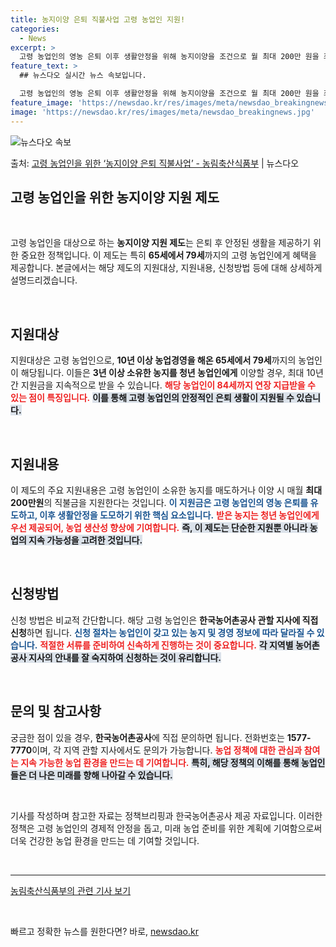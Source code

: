 ```yaml
---
title: 농지이양 은퇴 직불사업 고령 농업인 지원!
categories:
  - News
excerpt: >
  고령 농업인의 영농 은퇴 이후 생활안정을 위해 농지이양을 조건으로 월 최대 200만 원을 최장 10년간 지급…
feature_text: >
  ## 뉴스다오 실시간 뉴스 속보입니다.

  고령 농업인의 영농 은퇴 이후 생활안정을 위해 농지이양을 조건으로 월 최대 200만 원을 최장 10년간 지급…
feature_image: 'https://newsdao.kr/res/images/meta/newsdao_breakingnews.jpg'
image: 'https://newsdao.kr/res/images/meta/newsdao_breakingnews.jpg'
---
```


![뉴스다오 속보](https://newsdao.kr/res/images/meta/newsdao_breakingnews.jpg)

<p>출처: <a href="https://newsdao.kr/3778" rel="dofollow">고령 농업인을 위한 ‘농지이양 은퇴 직불사업’ - 농림축산식품부</a> | 뉴스다오</p>

<h2 data-ke-size="size26">고령 농업인을 위한 농지이양 지원 제도</h2>

<p data-ke-size="size16">&nbsp;</p>

고령 농업인을 대상으로 하는 **농지이양 지원 제도**는 은퇴 후 안정된 생활을 제공하기 위한 중요한 정책입니다. 이 제도는 특히 **65세에서 79세**까지의 고령 농업인에게 혜택을 제공합니다. 본글에서는 해당 제도의 지원대상, 지원내용, 신청방법 등에 대해 상세하게 설명드리겠습니다. 

<p data-ke-size="size16">&nbsp;</p>

<h2 data-ke-size="size26">지원대상</h2>

 지원대상은 고령 농업인으로, **10년 이상 농업경영을 해온 65세에서 79세**까지의 농업인이 해당됩니다. 이들은 **3년 이상 소유한 농지를 청년 농업인에게** 이양할 경우, 최대 10년간 지원금을 지속적으로 받을 수 있습니다. <b><span style="color: #ee2323;">해당 농업인이 84세까지 연장 지급받을 수 있는 점이 특징입니다.</span></b> <b><span style="background-color: #21538527;">이를 통해 고령 농업인의 안정적인 은퇴 생활이 지원될 수 있습니다.</span></b>

<p data-ke-size="size16">&nbsp;</p>

<h2 data-ke-size="size26">지원내용</h2>

 이 제도의 주요 지원내용은 고령 농업인이 소유한 농지를 매도하거나 이양 시 매월 **최대 200만원**의 직불금을 지원한다는 것입니다. <b><span style="color: #1a5490;">이 지원금은 고령 농업인의 영농 은퇴를 유도하고, 이후 생활안정을 도모하기 위한 핵심 요소입니다.</span></b> <b><span style="color: #ee2323;">받은 농지는 청년 농업인에게 우선 제공되어, 농업 생산성 향상에 기여합니다.</span></b> <b><span style="background-color: #21538527;">즉, 이 제도는 단순한 지원뿐 아니라 농업의 지속 가능성을 고려한 것입니다.</span></b>

<p data-ke-size="size16">&nbsp;</p>

<h2 data-ke-size="size26">신청방법</h2>

 신청 방법은 비교적 간단합니다. 해당 고령 농업인은 **한국농어촌공사 관할 지사에 직접 신청**하면 됩니다. <b><span style="color: #1a5490;">신청 절차는 농업인이 갖고 있는 농지 및 경영 정보에 따라 달라질 수 있습니다.</span></b> <b><span style="color: #ee2323;">적절한 서류를 준비하여 신속하게 진행하는 것이 중요합니다.</span></b> <b><span style="background-color: #21538527;">각 지역별 농어촌공사 지사의 안내를 잘 숙지하여 신청하는 것이 유리합니다.</span></b>

<p data-ke-size="size16">&nbsp;</p>

<h2 data-ke-size="size26">문의 및 참고사항</h2>

 궁금한 점이 있을 경우, **한국농어촌공사**에 직접 문의하면 됩니다. 전화번호는 **1577-7770**이며, 각 지역 관할 지사에서도 문의가 가능합니다. <b><span style="color: #ee2323;">농업 정책에 대한 관심과 참여는 지속 가능한 농업 환경을 만드는 데 기여합니다.</span></b> <b><span style="background-color: #21538527;">특히, 해당 정책의 이해를 통해 농업인들은 더 나은 미래를 향해 나아갈 수 있습니다.</span></b>

<p data-ke-size="size16">&nbsp;</p>

기사를 작성하며 참고한 자료는 정책브리핑과 한국농어촌공사 제공 자료입니다. 이러한 정책은 고령 농업인의 경제적 안정을 돕고, 미래 농업 준비를 위한 계획에 기여함으로써 더욱 건강한 농업 환경을 만드는 데 기여할 것입니다. <p data-ke-size="size16">&nbsp;</p>

<hr/>
<a href="https://newsdao.kr/3778">농림축산식품부의 관련 기사 보기</a>
<p data-ke-size="size16">&nbsp;</p> 

빠르고 정확한 뉴스를 원한다면? 바로, <a href="https://newsdao.kr" rel="dofollow">newsdao.kr</a>


